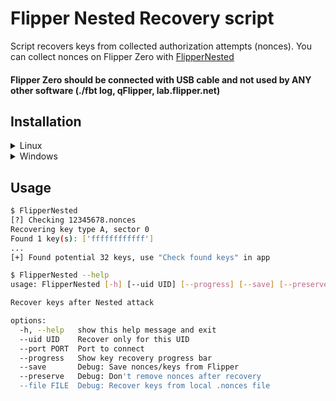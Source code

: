 # Flipper Nested Recovery script

Script recovers keys from collected authorization attempts (nonces).
You can collect nonces on Flipper Zero with [FlipperNested](https://github.com/AloneLiberty/FlipperNested)

#### Flipper Zero should be connected with USB cable and not used by ANY other software (./fbt log, qFlipper, lab.flipper.net)

## Installation

<details>
<summary>Linux</summary>
<br>
```bash
pip install --upgrade FlipperNested
```

or, install from sources:
```bash
pip install --upgrade pyserial protobuf wheel setuptools
python setup.py sdist bdist_wheel
pip install --user --upgrade --find-links=./dist FlipperNested
```
</details>

<details>
<summary>Windows</summary>
<br>
First, install Windows Subsystem for Linux (WSL) and Ubuntu. To do so,

1. Access the "Add or remove Windows features" menu by searching for it in the start menu.
2. Check the box next to "Windows Subsystem for Linux" and click "OK".
3. Open the terminal and run the following command to install Ubuntu:

```bash
wsl --install Ubuntu
```

4. Pick an username and a password when prompted.
5. Run the following command to update the package list and install the necessary packages:

```bash
sudo apt update && sudo apt upgrade -y && sudo apt install python3 python3-pip pipx git -y && pipx install FlipperNested && pipx ensurepath
```

6. Plug in your flipper, close the terminal and open a new *administrator* terminal, and install this utility to let your flipper connect to WSL: 

```bash
winget install usbipd && usbipd list
```

7. Your flipper will be listed as "Serial USB Device" or similar. Take note of its BUSID, then run the following command to connect it to WSL:

```bash
usbipd attach --wsl --busid <id>
```

8. Return to wsl by running `wsl` and run the following command to start the key recovery:

```bash
FlipperNested
```
</details>


## Usage

```bash
$ FlipperNested
[?] Checking 12345678.nonces
Recovering key type A, sector 0
Found 1 key(s): ['ffffffffffff']
...
[+] Found potential 32 keys, use "Check found keys" in app
```

```bash
$ FlipperNested --help
usage: FlipperNested [-h] [--uid UID] [--progress] [--save] [--preserve] [--file FILE]

Recover keys after Nested attack

options:
  -h, --help   show this help message and exit
  --uid UID    Recover only for this UID
  --port PORT  Port to connect
  --progress   Show key recovery progress bar
  --save       Debug: Save nonces/keys from Flipper
  --preserve   Debug: Don't remove nonces after recovery
  --file FILE  Debug: Recover keys from local .nonces file
```
